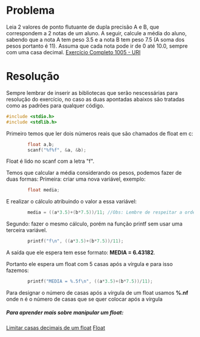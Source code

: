 # Problema

Leia 2 valores de ponto flutuante de dupla precisão A e B, que correspondem a 2 notas de um aluno. A seguir, calcule a média do aluno, sabendo que a nota A tem peso 3.5 e a nota B tem peso 7.5 (A soma dos pesos portanto é 11). Assuma que cada nota pode ir de 0 até 10.0, sempre com uma casa decimal.
[Exercício Completo 1005 - URI](https://www.urionlinejudge.com.br/judge/pt/problems/view/1005)

# Resolução

Sempre lembrar de inserir as bibliotecas que serão nescessárias para resolução do exercício, no caso as duas apontadas abaixos são tratadas como as padrões para qualquer código. 
```c
#include <stdio.h>
#include <stdlib.h>
```
Primeiro temos que ler dois números reais que são chamados de float em c:
```c
		float a,b;               
		scanf("%f%f", &a, &b);
```
Float é lido no scanf com a letra "f".

Temos que calcular a média considerando os pesos, podemos fazer de duas formas:
Primeira: criar uma nova variável, exemplo: 
```c
		float media;
```
E realizar o cálculo atribuindo o valor a essa variável:
```c
		media = ((a*3.5)+(b*7.5))/11; //Obs: Lembre de respeitar a ordem das chaves é 												 importante para o resultado final.
```
Segundo: fazer o mesmo cálculo, porém na função printf sem usar uma terceira variável.
```c
		printf("f\n", ((a*3.5)+(b*7.5))/11);
```
A saída que ele espera tem esse formato: **MEDIA = 6.43182**.

Portanto ele espera um float com 5 casas após a vírgula e para isso fazemos:
```c
		printf("MEDIA = %.5f\n", ((a*3.5)+(b*7.5))/11);
```
Para designar o número de casas após a vírgula de um float usamos **%.nf** onde n é o número de casas que se quer colocar após a vírgula  	

##### Para aprender mais sobre manipular um float: 
[Limitar casas decimais de um float](https://pt.stackoverflow.com/questions/94564/como-limitar-casas-decimais)
[Float](https://www.cprogressivo.net/2012/12/Os-tipos-float-e-double-numeros-decimais-reais-em-C.html)


